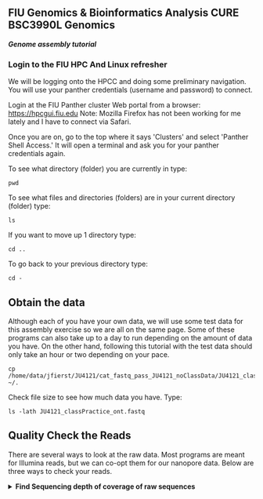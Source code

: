 
## FIU Genomics & Bioinformatics Analysis CURE BSC3990L Genomics ###

***Genome assembly tutorial***

 ### Login to the FIU HPC And Linux refresher
We will be logging onto the HPCC and doing some preliminary navigation. You will use your panther credentials (username and password) to connect.

Login at the FIU Panther cluster Web portal from a browser: https://hpcgui.fiu.edu Note: Mozilla Firefox has not been working for me lately and I have to connect via Safari.

Once you are on, go to the top where it says 'Clusters' and select 'Panther Shell Access.' It will open a terminal and ask you for your panther credentials again.

To see what directory (folder) you are currently in type:

    pwd

To see what files and directories (folders) are in your current directory (folder) type:

    ls

If you want to move up 1 directory type:

    cd ..

To go back to your previous directory type:

    cd -


## Obtain the data

Although each of you have your own data, we will use some test data for this assembly exercise so we are all on the same page. Some of these programs can also take up to a day to run depending on the amount of data you have. On the other hand, following this tutorial with the test data should only take an hour or two depending on your pace.

    cp /home/data/jfierst/JU4121/cat_fastq_pass_JU4121_noClassData/JU4121_classPractice_ont.fastq ~/.

Check file size to see how much data you have. Type:

    ls -lath JU4121_classPractice_ont.fastq

## Quality Check the Reads

There are several ways to look at the raw data. Most programs are meant for Illumina reads, but we can co-opt them for our nanopore data. Below are three ways to check your reads.


<details>
<summary><b>Find Sequencing depth of coverage of raw sequences</b></summary>

We are going to use the seqtk program to process our fastq file and give us the total amount of base pairs in the fastaq file.

First we need to see what is the latest version of seqtk is on the FIU HPC,
so Type:

    module avail

This command shows us all the programs on the FIU HPC. You can press the space bar to go down the list and search for the lastest seqtk version. However, there are many modules and this can be overwhelming. If you are searching for a certain module, you can also search by name. To search for seqtk specifically type: 

    module avail seqtk

Once you have found the seqtk module type:

    module load seqtk-1.3 #The version you found

If you don't see any output after loading seqtk that means it worked! Now we need to calculate the total number of bases in the fastq file and store the results in txt file. So type: (replace: your fastq file with your actually fastaq file)

    seqtk seq -A your fastq file  | awk '{if(NR%2==0) total+=length($0)} END {print total}' > total_amount_of_base_pairs.txt

This may take awhile (like 7 mins), once you see the prompt ($) then your command finished. (Read length * Number of reads = Total amount of Base pairs)

You should have a text file that contains the total amount of base pairs in your fastq file called total_amount_of_base_pairs.txt. Again type ls to view the files and directories in your current directory:
    
    $ ls
Now view the contents in the total_amount_of_base_pairs.txt, type:

    $ head -n 3 total_amount_of_base_pairs.txt
 
It's time to calculate the sequencing depth, use a calculator.


 Sequencing depth of coverage formula: Total base pairs sequenced / Genome size​	( In our case the genome size will be 100,000,000 == 100Mega base pairs)


 What was your sequencing depth? (please write this down)

  In case your curious this is the full expanded form of Sequencing depth of coverage formula: 

  Sequencing depth of coverage = (Read length * Number of reads) / Genome size

<\details>


<details>
<summary><b>Fastqc</b></summary>

    #!/bin/bash

    #SBATCH --account iacc_jfierst
    #SBATCH --partition highmem1
    #SBATCH --qos highmem1
    #SBATCH -n 8
    #SBATCH --output=output_fastqc.log

    module load fastqc-0.11.7-gcc-4.8.5-72rtvom

    mkdir -p fastqc_out

    fastqc JU4121_classPractice_ont.fastq -t 8 -o fastqc_out


<\details>
